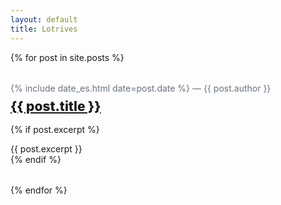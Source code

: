 ```yaml
---
layout: default
title: Lotrives
---
```


{% for post in site.posts %}
<article class="post-list">
  <p class="post-meta">{% include date_es.html date=post.date %} — {{ post.author }}</p>
  <h2 class="post-title"><a href="{{ post.url | relative_url }}">{{ post.title }}</a></h2>

  {% if post.excerpt %}
    <div class="post-excerpt">
      {{ post.excerpt }}
    </div>
  {% endif %}
</article>
{% endfor %}

<style>
.post-list { margin: 2rem 0; }
.post-meta { color:#6b7280; margin:0 0 .5rem 0; }
.post-title { margin:.25rem 0 1rem 0; font-weight:800; }
.post-excerpt { margin-top:.5rem; }

/* Oculta cualquier bloque de categorías o etiquetas en listados o posts */
.post-categories, .post-tags { display: none !important; }
</style>
